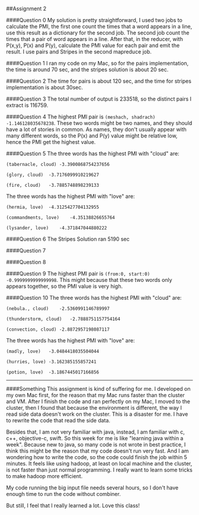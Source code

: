 ##Assignment 2

####Question 0
My solution is pretty straightforward, I used two jobs to calculate the PMI, the first one count the times that a word appears in a line, use this result as a dictionary for the second job. The second job count the times that a pair of word appears in a line. After that, in the reducer, with P(x,y), P(x) and P(y), calculate the PMI value for each pair and emit the result. I use pairs and Stripes in the second mapreduce job. 

####Question 1
I ran my code on my Mac, so for the pairs implementation, the time is around 70 sec, and the stripes solution is about 20 sec.

####Question 2
The time for pairs is about 120 sec, and the time for stripes implementation is about 30sec.

####Question 3
The total number of output is 233518, so the distinct pairs I extract is 116759.

####Question 4
The highest PMI pair is `(meshach, shadrach)	-1.146128035678238`. These two words might be two names, and they should have a lot of stories in common. As names, they don't usually appear with many different words, so the P(x) and P(y) value might be relative low, hence the PMI get the highest value.

####Question 5
The three words has the highest PMI with "cloud" are:
```
(tabernacle, cloud)	-3.3900868754237656

(glory, cloud)	-3.7176099910219627

(fire, cloud)	-3.7885748898239133
```

The three words has the highest PMI with "love" are:
```
(hermia, love)	-4.3125427704132955

(commandments, love)	-4.35138826655764

(lysander, love)	-4.371847044880222
```

####Question 6
The Stripes Solution ran 5190 sec

####Question 7


####Question 8


####Question 9
The highest PMI pair is `(from:0, start:0)	-0.9999999999999998`. This might because that these two words only appears together, so the PMI value is very high.

####Question 10
The three words has the highest PMI with "cloud" are:
```
(nebula., cloud)	-2.5360991146789997

(thunderstorm, cloud)	-2.7888751157754164

(convection, cloud)	-2.8872957198087117
```

The three words has the highest PMI with "love" are:
```
(madly, love)	-3.0484418035504044

(hurries, love)	-3.162385155857241

(potion, love)	-3.1867445017166856
```



-----
####Something
This assignment is kind of suffering for me. I developed on my own Mac first, for the reason that my Mac runs faster than the cluster and VM. After I finish the code and ran perfectly on my Mac, I moved to the cluster, then I found that because the environment is different, the way I read side data doesn't work on the cluster. This is a disaster for me. I have to rewrite the code that read the side data. 

Besides that, I am not very familiar with java, instead, I am familiar with c, c++, objective-c, swift. So this week for me is like "learning java within a week". Because new to java, so many code is not wrote in best practice, I think this might be the reason that my code doesn't run very fast. And I am wondering how to write the code, so the code could finish the job within 5 minutes. It feels like using hadoop, at least on local machine and the cluster, is not faster than just normal programming. I really want to learn some tricks to make hadoop more efficient.

My code running the big input file needs several hours, so I don't have enough time to run the code without combiner.

But still, I feel that I really learned a lot. Love this class!
